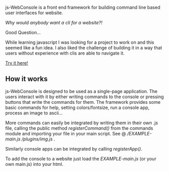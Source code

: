 js-WebConsole is a front end framework for building command line based user interfaces for website.

*Why would anybody want a cli for a website?!* 

Good Question... 

While learning javascript I was looking for a project to work on and this seemed like a fun idea. I also liked the challenge of building it in a way that users without experience with clis are able to navigate it.

[Try it here!](/js-webconsole/EXAMPLE.html)

## How it works

js-WebConsole is designed to be used as a single-page application. The users interact with it by either writing commands to the console or pressing buttons that write the commands for them. The framework provides some basic commands for help, setting colors/fontsize, run a console app, process an image to ascii...

More commands can easily be integrated by writing them in their own .js file, calling the public method *registerCommand()* from the commands module and importing your file in your main script. See @ */EXAMPLE-main.js* */plugins/img.js* .

Similarly console apps can be integrated by calling *registerApp()*.

To add the console to a website just load the *EXAMPLE-main.js* (or your own main.js) into your html.
